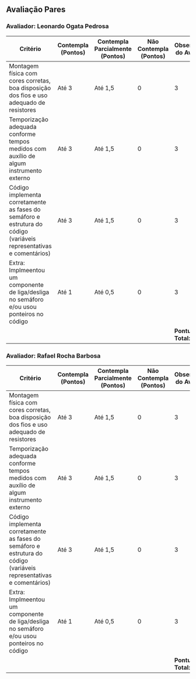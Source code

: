 ## Avaliação Pares

### Avaliador: Leonardo Ogata Pedrosa

| Critério                                                                                                            | Contempla (Pontos) | Contempla Parcialmente (Pontos) | Não Contempla (Pontos) | Observações do Avaliador |
| ----------------------- | ------------------ | ------------------------------- | ---------------------- | ------------------------ |
| Montagem física com cores corretas, boa disposição dos fios e uso adequado de resistores                            | Até 3              | Até 1,5                         | 0                      | 3                        |
| Temporização adequada conforme tempos medidos com auxílio de algum instrumento externo                              | Até 3              | Até 1,5                         | 0                      | 3                        |
| Código implementa corretamente as fases do semáforo e estrutura do código (variáveis representativas e comentários) | Até 3              | Até 1,5                         | 0                      | 3                        |
| Extra: Implmeentou um componente de liga/desliga no semáforo e/ou usou ponteiros no código                          | Até 1              | Até 0,5                         | 0                      | 3                        |
|                                                                                                                     |                    |                                 |                        | **Pontuação Total: 10**  |

### Avaliador: Rafael Rocha Barbosa

| Critério                                                                                                            | Contempla (Pontos) | Contempla Parcialmente (Pontos) | Não Contempla (Pontos) | Observações do Avaliador |
| ----------------------- | ------------------ | ------------------------------- | ---------------------- | ------------------------ |
| Montagem física com cores corretas, boa disposição dos fios e uso adequado de resistores                            | Até 3              | Até 1,5                         | 0                      | 3                        |
| Temporização adequada conforme tempos medidos com auxílio de algum instrumento externo                              | Até 3              | Até 1,5                         | 0                      | 3                        |
| Código implementa corretamente as fases do semáforo e estrutura do código (variáveis representativas e comentários) | Até 3              | Até 1,5                         | 0                      | 3                        |
| Extra: Implmeentou um componente de liga/desliga no semáforo e/ou usou ponteiros no código                          | Até 1              | Até 0,5                         | 0                      | 3                        |
|                                                                                                                     |                    |                                 |                        | **Pontuação Total: 10**  |